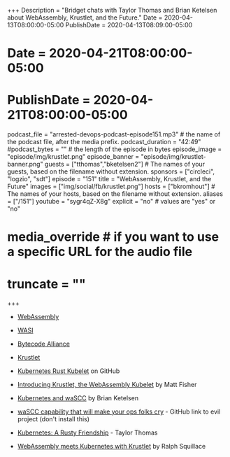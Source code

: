+++
Description = "Bridget chats with Taylor Thomas and Brian Ketelsen about WebAssembly, Krustlet, and the Future."
Date = 2020-04-13T08:00:00-05:00
PublishDate = 2020-04-13T08:09:00-05:00 
# Date = 2020-04-21T08:00:00-05:00
# PublishDate = 2020-04-21T08:00:00-05:00 
podcast_file = "arrested-devops-podcast-episode151.mp3" # the name of the podcast file, after the media prefix.
podcast_duration = "42:49"
#podcast_bytes = "" # the length of the episode in bytes
episode_image = "episode/img/krustlet.png"
episode_banner = "episode/img/krustlet-banner.png"
guests = ["tthomas","bketelsen2"] # The names of your guests, based on the filename without extension.
sponsors = ["circleci", "logzio", "sdt"]
episode = "151"
title = "WebAssembly, Krustlet, and the Future"
images = ["img/social/fb/krustlet.png"]
hosts = ["bkromhout"] # The names of your hosts, based on the filename without extension.
aliases = ["/151"]
youtube = "sygr4qZ-X8g"
explicit = "no" # values are "yes" or "no"
# media_override # if you want to use a specific URL for the audio file
# truncate = ""
+++

- [WebAssembly](https://webassembly.org/)

- [WASI](https://wasi.dev/)

- [Bytecode Alliance](https://bytecodealliance.org/)

- [Krustlet](https://github.com/deislabs/krustlet)

- [Kubernetes Rust Kubelet](https://github.com/deislabs/krustlet) on GitHub

- [Introducing Krustlet, the WebAssembly Kubelet](https://deislabs.io/posts/introducing-krustlet/) by Matt Fisher

- [Kubernetes and waSCC](http://www.brianketelsen.com/blog/Kubernetes-and-waSCC) by Brian Ketelsen

- [waSCC capability that will make your ops folks cry](https://github.com/bketelsen/shell) - GitHub link to evil project (don't install this)

- [Kubernetes: A Rusty Friendship](https://deislabs.io/posts/kubernetes-a-rusty-friendship/) - Taylor Thomas

- [WebAssembly meets Kubernetes with Krustlet](https://cloudblogs.microsoft.com/opensource/2020/04/07/announcing-krustlet-kubernetes-rust-kubelet-webassembly-wasm/) by Ralph Squillace
